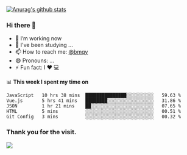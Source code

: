 [![Anurag's github stats](https://github-readme-stats.vercel.app/api?username=bmqy)](https://github.com/anuraghazra/github-readme-stats)
### Hi there 👋
- 🔭 I’m working now
- 🌱 I've been studying ...
- 📫 How to reach me: [@bmqy](https://t.me/bmqytg)
- 😄 Pronouns: ...
- ⚡ Fun fact:  I ❤️ 💻

📊 **This week I spent my time on**
<!--START_SECTION:waka-->
```text
JavaScript   10 hrs 38 mins  ███████████████░░░░░░░░░░   59.63 % 
Vue.js       5 hrs 41 mins   ████████░░░░░░░░░░░░░░░░░   31.86 % 
JSON         1 hr 21 mins    ██░░░░░░░░░░░░░░░░░░░░░░░   07.65 % 
HTML         5 mins          ░░░░░░░░░░░░░░░░░░░░░░░░░   00.51 % 
Git Config   3 mins          ░░░░░░░░░░░░░░░░░░░░░░░░░   00.32 % 
```
<!--END_SECTION:waka-->

### Thank you for the visit.
![](http://profile-counter.glitch.me/bmqy/count.svg)
